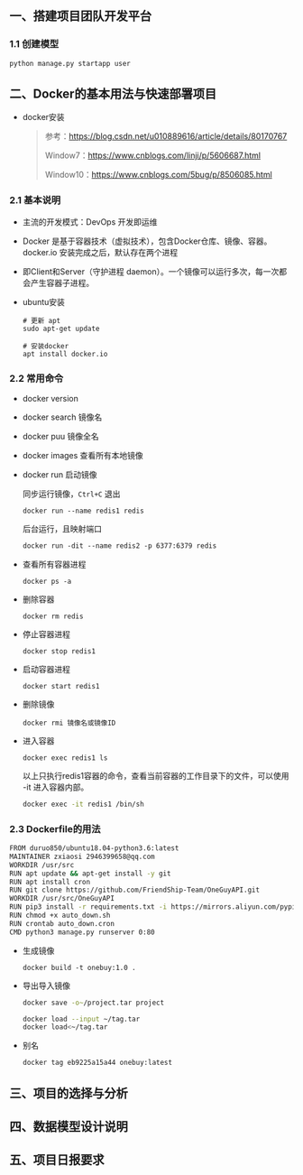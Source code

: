 ## 一、搭建项目团队开发平台

### 1.1 创建模型

```python
python manage.py startapp user
```



## 二、Docker的基本用法与快速部署项目

+ docker安装

  >参考：https://blog.csdn.net/u010889616/article/details/80170767
  >
  >Window7：https://www.cnblogs.com/linji/p/5606687.html
  >
  >Window10：https://www.cnblogs.com/5bug/p/8506085.html

### 2.1 基本说明

+ 主流的开发模式：DevOps 开发即运维

+ Docker 是基于容器技术（虚拟技术），包含Docker仓库、镜像、容器。docker.io 安装完成之后，默认存在两个进程

+ 即Client和Server（守护进程 daemon）。一个镜像可以运行多次，每一次都会产生容器子进程。

+ ubuntu安装

  ```shell
  # 更新 apt
  sudo apt-get update
  
  # 安装docker
  apt install docker.io
  ```

### 2.2 常用命令

+ docker version

+ docker search 镜像名

+ docker puu 镜像全名

+ docker images 查看所有本地镜像

+ docker run 启动镜像

  同步运行镜像，`Ctrl+C` 退出

  ```shell
  docker run --name redis1 redis
  ```

  后台运行，且映射端口

  ```dockerfile
  docker run -dit --name redis2 -p 6377:6379 redis
  ```

+ 查看所有容器进程

  ```shell
  docker ps -a
  ```

+ 删除容器

  ```shell
  docker rm redis
  ```

+ 停止容器进程

  ```shell
  docker stop redis1
  ```

+ 启动容器进程

  ```
  docker start redis1
  ```

+ 删除镜像

  ```shell
  docker rmi 镜像名或镜像ID
  ```

+ 进入容器

  ```shell
  docker exec redis1 ls
  ```

  以上只执行redis1容器的命令，查看当前容器的工作目录下的文件，可以使用 -it 进入容器内部。

  ```sh
  docker exec -it redis1 /bin/sh
  ```


### 2.3 Dockerfile的用法

```sh
FROM duruo850/ubuntu18.04-python3.6:latest
MAINTAINER zxiaosi 2946399658@qq.com
WORKDIR /usr/src
RUN apt update && apt-get install -y git
RUN apt install cron
RUN git clone https://github.com/FriendShip-Team/OneGuyAPI.git
WORKDIR /usr/src/OneGuyAPI
RUN pip3 install -r requirements.txt -i https://mirrors.aliyun.com/pypi/simple/
RUN chmod +x auto_down.sh
RUN crontab auto_down.cron
CMD python3 manage.py runserver 0:80
```

+ 生成镜像

  ```
  docker build -t onebuy:1.0 .
  ```

+ 导出导入镜像

  ```sh
  docker save -o~/project.tar project
  ```

  ```sh
  docker load --input ~/tag.tar
  docker load<~/tag.tar
  ```

+ 别名

  ```sh
  docker tag eb9225a15a44 onebuy:latest 
  ```


## 三、项目的选择与分析

## 四、数据模型设计说明

## 五、项目日报要求